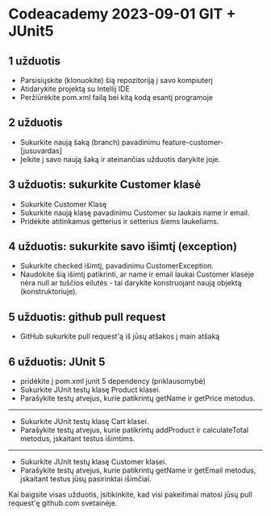 # Codeacademy 2023-09-01 GIT + JUnit5

## 1 užduotis

- Parsisiųskite (klonuokite) šią repozitoriją į savo kompiuterį
- Atidarykite projektą su Intellij IDE
- Peržiūrėkite pom.xml failą bei kitą kodą esantį programoje

## 2 užduotis
- Sukurkite naują šaką (branch) pavadinimu feature-customer-[jusuvardas]
- Įeikite į savo naują šaką ir ateinančias užduotis darykite joje.

## 3 užduotis: sukurkite Customer klasė
- Sukurkite Customer Klasę
- Sukurkite naują klasę pavadinimu Customer su laukais name ir email.
- Pridėkite atitinkamus getterius ir setterius šiems laukeliams.

## 4 užduotis: sukurkite savo išimtį (exception)
- Sukurkite checked išimtį, pavadinimu CustomerException.
- Naudokite šią išimtį patikrinti, ar name ir email laukai Customer klasėje nėra null ar tuščios eilutės - tai darykite konstruojant naują objektą (konstruktoriuje).

## 5 užduotis: github pull request
- GitHub sukurkite pull request'ą iš jūsų atšakos į main atšaką

## 6 užduotis: JUnit 5
- pridėkite į pom.xml junit 5 dependency (priklausomybė)
- Sukurkite JUnit testų klasę Product klasei.
- Parašykite testų atvejus, kurie patikrintų getName ir getPrice metodus.
---
- Sukurkite JUnit testų klasę Cart klasei.
- Parašykite testų atvejus, kurie patikrintų addProduct ir calculateTotal metodus, įskaitant testus išimtims.
---
- Sukurkite JUnit testų klasę Customer klasei.
- Parašykite testų atvejus, kurie patikrintų getName ir getEmail metodus, įskaitant testus jūsų pasirinktai išimčiai.
  

Kai baigsite visas užduotis, įsitikinkite, kad visi pakeitimai matosi jūsų pull request'ę github.com svetainėje.